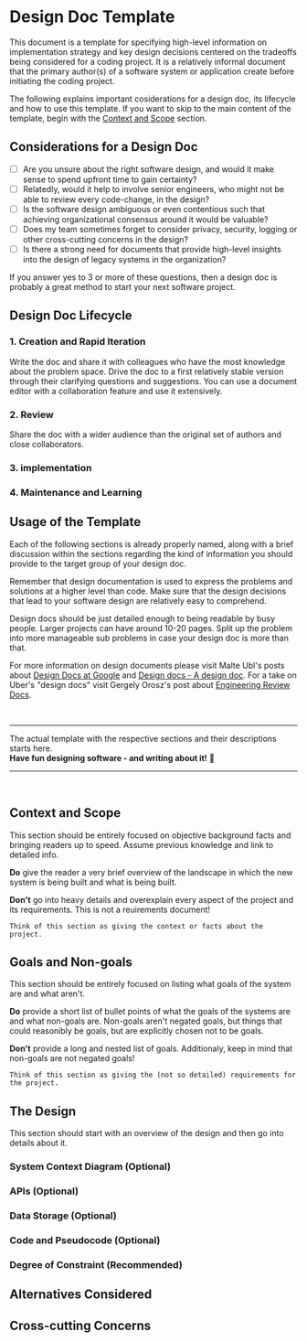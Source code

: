 # Design Doc Template
This document is a template for specifying high-level information on implementation strategy
and key design decisions centered on the tradeoffs being considered for a coding project.
It is a relatively informal document that the primary author(s) of a software system or
application create before initiating the coding project. 

The following explains important cosiderations for a design doc, its lifecycle and how to use this
template. If you want to skip to the main content of the template, begin with the
[Context and Scope](#context-and-scope) section.

## Considerations for a Design Doc
- [ ] Are you unsure about the right software design, and would it make sense to spend upfront 
      time to gain certainty?
- [ ] Relatedly, would it help to involve senior engineers, who might not be able to review
      every code-change, in the design?
- [ ] Is the software design ambiguous or even contentious such that achieving organizational
      consensus around it would be valuable?
- [ ] Does my team sometimes forget to consider privacy, security, logging or other cross-cutting
      concerns in the design?
- [ ] Is there a strong need for documents that provide high-level insights into the design of
      legacy systems in the organization?

If you answer yes to 3 or more of these questions, then a design doc is probably a great
method to start your next software project.

## Design Doc Lifecycle

### 1. Creation and Rapid Iteration
Write the doc and share it with colleagues who have the most knowledge about the problem
space. Drive the doc to a first relatively stable version through their clarifying questions
and suggestions. You can use a document editor with a collaboration feature and use it
extensively.

### 2. Review
Share the doc with a wider audience than the original set of authors and close collaborators.


### 3. implementation
### 4. Maintenance and Learning

## Usage of the Template
Each of the following sections is already properly named, along with a brief discussion within
the sections regarding the kind of information you should provide to the target group of your
design doc.

Remember that design documentation is used to express the problems and solutions at a
higher level than code. Make sure that the design decisions that lead to your software
design are relatively easy to comprehend.

Design docs should be just detailed enough to being readable by busy people. Larger projects
can have around 10-20 pages. Split up the problem into more manageable sub problems in case
your design doc is more than that.

For more information on design documents please visit Malte Ubl's posts about
[Design Docs at Google](https://www.industrialempathy.com/posts/design-docs-at-google/)
and [Design docs - A design doc](https://www.industrialempathy.com/posts/design-doc-a-design-doc/).
For a take on Uber's "design docs" visit Gergely Orosz's post about
[Engineering Review Docs](https://blog.pragmaticengineer.com/scaling-engineering-teams-via-writing-things-down-rfcs/).

<br/>
<hr/>

The actual template with the respective sections and their descriptions starts here. <br/> **Have fun
designing software - and writing about it!** 🎉

<hr/>
<br/>

## Context and Scope
This section should be entirely focused on objective background facts and bringing readers
up to speed. Assume previous knowledge and link to detailed info.

**Do** give the reader a very brief overview of the landscape in which the new system is
being built and what is being built.

**Don't** go into heavy details and overexplain every aspect of the project and its
requirements. This is not a reuirements document!

```Think of this section as giving the context or facts about the project.```

## Goals and Non-goals
This section should be entirely focused on listing what goals of the system are and what
aren't.

**Do** provide a short list of bullet points of what the goals of the systems are and what
non-goals are. Non-goals aren't negated goals, but things that could reasonibly be goals,
but are explicitly chosen not to be goals.

**Don't** provide a long and nested list of goals. Additionaly, keep in mind that non-goals
are not negated goals!

```Think of this section as giving the (not so detailed) requirements for the project.```

## The Design
This section should start with an overview of the design and then go into details about it.


### System Context Diagram (Optional)
### APIs (Optional)
### Data Storage (Optional)
### Code and Pseudocode (Optional)
### Degree of Constraint (Recommended)
## Alternatives Considered
## Cross-cutting Concerns
